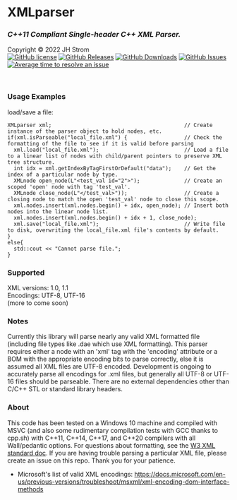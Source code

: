 # XMLparser
### _C++11 Compliant Single-header C++ XML Parser._  

Copyright &copy; 2022 JH Strom  
[![GitHub license](https://img.shields.io/badge/license-MIT-blue.svg)](https://raw.githubusercontent.com/jstrom2002/XMLparser/main/LICENSE)
[![GitHub Releases](https://img.shields.io/github/release/jstrom2002/XMLparser.svg)](https://github.com/jstrom2002/json/releases)
[![GitHub Downloads](https://img.shields.io/github/downloads/jstrom2002/XMLparser/total)](https://github.com/jstrom2002/json/releases)
[![GitHub Issues](https://img.shields.io/github/issues/jstrom2002/XMLparser.svg)](https://github.com/jstrom2002/XMLparser/issues)
[![Average time to resolve an issue](https://isitmaintained.com/badge/resolution/jstrom2002/XMLparser.svg)](https://isitmaintained.com/project/jstrom2002/XMLparser "Average time to resolve an issue")
  
<br>

### Usage Examples  
load/save a file:
````
XMLparser xml;                                          // Create instance of the parser object to hold nodes, etc.
if(xml.isParseable("local_file.xml") {                  // Check the formatting of the file to see if it is valid before parsing 
  xml.load("local_file.xml");                           // Load a file to a linear list of nodes with child/parent pointers to preserve XML tree structure.
  int idx = xml.getIndexByTagFirstOrDefault("data");    // Get the index of a particular node by type.
  XMLnode open_node(L"<test_val id="2">");              // Create an scoped 'open' node with tag 'test_val'.
  XMLnode close_node(L"</test_val>"));                  // Create a closing node to match the open 'test_val' node to close this scope.
  xml.nodes.insert(xml.nodes.begin() + idx, open_node); // Insert both nodes into the linear node list.
  xml.nodes.insert(xml.nodes.begin() + idx + 1, close_node);
  xml.save("local_file.xml");                           // Write file to disk, overwriting the local_file.xml file's contents by default.
}
else{
  std::cout << "Cannot parse file.";
}
````

### Supported  
XML versions: 1.0, 1.1  
Encodings: UTF-8, UTF-16  
(more to come soon)  

### Notes  
Currently this library will parse nearly any valid XML formatted file (including file types like .dae which use XML formatting). This parser requires either a node with an 'xml' tag with the 'encoding' attribute or a BOM with the appropriate encoding bits to parse correctly, else it is assumed all XML files are UTF-8 encoded. Development is ongoing to accurately parse all encodings for .xml files, but generally all UTF-8 or UTF-16 files should be parseable. There are no external dependencies other than C/C++ STL or standard library headers.  
  
  
### About  
This code has been tested on a Windows 10 machine and compiled with MSVC (and also some rudimentary compilation tests with GCC thanks to cpp.sh) with C++11, C++14, C++17, and C++20 compilers with all Wall/pedantic options. For questions about formatting, see the [W3 XML standard doc](https://www.w3.org/TR/xml/).  If you are having trouble parsing a particular XML file, please create an issue on this repo. Thank you for your patience.  

- Microsoft's list of valid XML encodings:  https://docs.microsoft.com/en-us/previous-versions/troubleshoot/msxml/xml-encoding-dom-interface-methods
